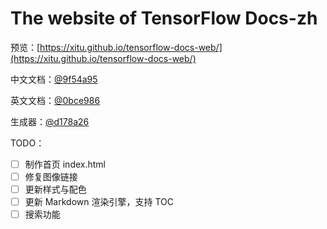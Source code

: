 # The website of TensorFlow Docs-zh

预览：[https://xitu.github.io/tensorflow-docs-web/](https://xitu.github.io/tensorflow-docs-web/)

中文文档：[@9f54a95](https://github.com/xitu/tensorflow-docs/tree/9f54a957fc7caa0e8962db5693b39b404e3964c0)

英文文档：[@0bce986](https://github.com/xitu/tensorflow-docs/tree/0bce98656a10916ccf82837bba93d0c41459cae5)

生成器：[@d178a26](https://github.com/lsvih/tf-zh-docs-web/tree/d178a26d476acb0bf9adf5d43f2a260e7cc70cce)

TODO：

- [ ] 制作首页 index.html
- [ ] 修复图像链接
- [ ] 更新样式与配色
- [ ] 更新 Markdown 渲染引擎，支持 TOC
- [ ] 搜索功能
